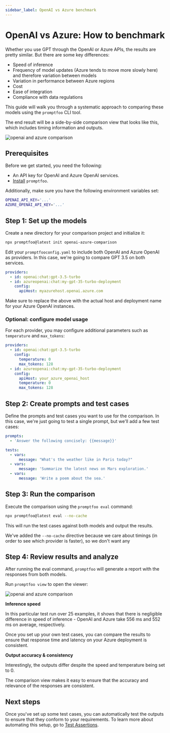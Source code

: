 ```yaml
---
sidebar_label: OpenAI vs Azure benchmark
---
```


# OpenAI vs Azure: How to benchmark

Whether you use GPT through the OpenAI or Azure APIs, the results are pretty similar. But there are some key differences:

- Speed of inference
- Frequency of model updates (Azure tends to move more slowly here) and therefore variation between models
- Variation in performance between Azure regions
- Cost
- Ease of integration
- Compliance with data regulations

This guide will walk you through a systematic approach to comparing these models using the `promptfoo` CLI tool.

The end result will be a side-by-side comparison view that looks like this, which includes timing information and outputs.

![openai and azure comparison](/img/docs/openai-vs-azure-comparison.png)

## Prerequisites

Before we get started, you need the following:

- An API key for OpenAI and Azure OpenAI services.
- [Install](/docs/getting-started) `promptfoo`.

Additionally, make sure you have the following environment variables set:

```bash
OPENAI_API_KEY='...'
AZURE_OPENAI_API_KEY='...'
```

## Step 1: Set up the models

Create a new directory for your comparison project and initialize it:

```bash
npx promptfoo@latest init openai-azure-comparison
```

Edit your `promptfooconfig.yaml` to include both OpenAI and Azure OpenAI as providers. In this case, we're going to compare GPT 3.5 on both services.

```yaml
providers:
  - id: openai:chat:gpt-3.5-turbo
  - id: azureopenai:chat:my-gpt-35-turbo-deployment
    config:
      apiHost: myazurehost.openai.azure.com
```

Make sure to replace the above with the actual host and deployment name for your Azure OpenAI instances.

### Optional: configure model usage

For each provider, you may configure additional parameters such as `temperature` and `max_tokens`:

```yaml
providers:
  - id: openai:chat:gpt-3.5-turbo
    config:
      temperature: 0
      max_tokens: 128
  - id: azureopenai:chat:my-gpt-35-turbo-deployment
    config:
      apiHost: your_azure_openai_host
      temperature: 0
      max_tokens: 128
```

## Step 2: Create prompts and test cases

Define the prompts and test cases you want to use for the comparison. In this case, we're just going to test a single prompt, but we'll add a few test cases:

```yaml
prompts:
  - 'Answer the following concisely: {{message}}'

tests:
  - vars:
      message: "What's the weather like in Paris today?"
  - vars:
      message: 'Summarize the latest news on Mars exploration.'
  - vars:
      message: 'Write a poem about the sea.'
```

## Step 3: Run the comparison

Execute the comparison using the `promptfoo eval` command:

```bash
npx promptfoo@latest eval --no-cache
```

This will run the test cases against both models and output the results.

We've added the `--no-cache` directive because we care about timings (in order to see which provider is faster), so we don't want any

## Step 4: Review results and analyze

After running the eval command, `promptfoo` will generate a report with the responses from both models.

Run `promptfoo view` to open the viewer:

![openai and azure comparison](/img/docs/openai-vs-azure-comparison.png)

**Inference speed**

In this particular test run over 25 examples, it shows that there is negligible difference in speed of inference - OpenAI and Azure take 556 ms and 552 ms on average, respectively.

Once you set up your own test cases, you can compare the results to ensure that response time and latency on your Azure deployment is consistent.

**Output accuracy & consistency**

Interestingly, the outputs differ despite the speed and temperature being set to 0.

The comparison view makes it easy to ensure that the accuracy and relevance of the responses are consistent.

## Next steps

Once you've set up some test cases, you can automatically test the outputs to ensure that they conform to your requirements. To learn more about automating this setup, go to [Test Assertions](/docs/configuration/expected-outputs/).

